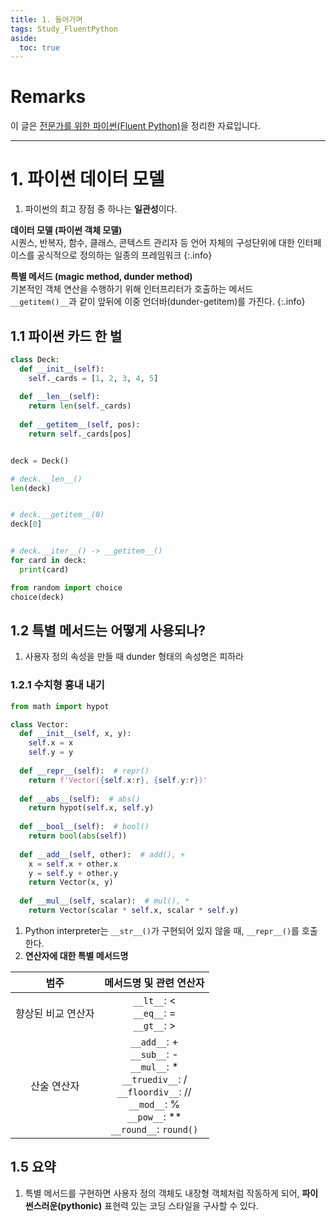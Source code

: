 ```yaml
---
title: 1. 들어가며
tags: Study_FluentPython
aside:
  toc: true
---
```


# Remarks
이 글은 [전문가를 위한 파이썬(Fluent Python)](https://books.google.co.kr/books/about/%EC%A0%84%EB%AC%B8%EA%B0%80%EB%A5%BC_%EC%9C%84%ED%95%9C_%ED%8C%8C%EC%9D%B4%EC%8D%AC.html?id=NJpIDwAAQBAJ&printsec=frontcover&source=kp_read_button&redir_esc=y#v=onepage&q&f=false)을 정리한 자료입니다.

<!--more-->

---

# 1. 파이썬 데이터 모델
1. 파이썬의 최고 장점 중 하나는 **일관성**이다.


**데이터 모델 (파이썬 객체 모델)**  
시퀀스, 반복자, 함수, 클래스, 콘텍스트 관리자 등 언어 자체의 구성단위에 대한 인터페이스를 공식적으로 정의하는 일종의 프레임워크
{:.info}


**특별 메서드 (magic method, dunder method)**  
기본적인 객체 연산을 수행하기 위해 인터프리터가 호출하는 메서드  
`__getitem()__`과 같이 앞뒤에 이중 언더바(dunder-getitem)를 가진다.
{:.info}


## 1.1 파이썬 카드 한 벌

```Python
class Deck:
  def __init__(self):
    self._cards = [1, 2, 3, 4, 5]
  
  def __len__(self):
    return len(self._cards)
  
  def __getitem__(self, pos):
    return self._cards[pos]


deck = Deck()
```


```python
# deck.__len__()
len(deck)  


# deck.__getitem__(0)
deck[0]    


# deck.__iter__() -> __getitem__()
for card in deck:
  print(card)

from random import choice
choice(deck)
```


## 1.2 특별 메서드는 어떻게 사용되나?
1. 사용자 정의 속성을 만들 때 dunder 형태의 속성명은 피하라


### 1.2.1 수치형 흉내 내기
```Python
from math import hypot

class Vector:
  def __init__(self, x, y):
    self.x = x
    self.y = y
  
  def __repr__(self):  # repr()
    return f'Vector({self.x:r}, {self.y:r})'
  
  def __abs__(self):  # abs()
    return hypot(self.x, self.y)
  
  def __bool__(self):  # bool()
    return bool(abs(self))
    
  def __add__(self, other):  # add(), +
    x = self.x + other.x
    y = self.y + other.y
    return Vector(x, y)
  
  def __mul__(self, scalar):  # mul(), *
    return Vector(scalar * self.x, scalar * self.y)
```

1. Python interpreter는 `__str__()`가 구현되어 있지 않을 때, `__repr__()`를 호출한다.
2. **연산자에 대한 특별 메서드명**

|범주| 메서드명 및 관련 연산자|  
|:--:|:--:|  
|향상된 비교 연산자| `__lt__`: < <br> `__eq__`: = <br> `__gt__`: > |
|산술 연산자| `__add__`: + <br> `__sub__`: - <br> `__mul__`: * <br> `__truediv__`: / <br> `__floordiv__`: // <br> `__mod__`: % <br> `__pow__`: ** <br> `__round__`: `round()`|


## 1.5 요약
1. 특별 메서드를 구현하면 사용자 정의 객체도 내장형 객체처럼 작동하게 되어, **파이썬스러운(pythonic)** 표현력 있는 코딩 스타일을 구사할 수 있다.